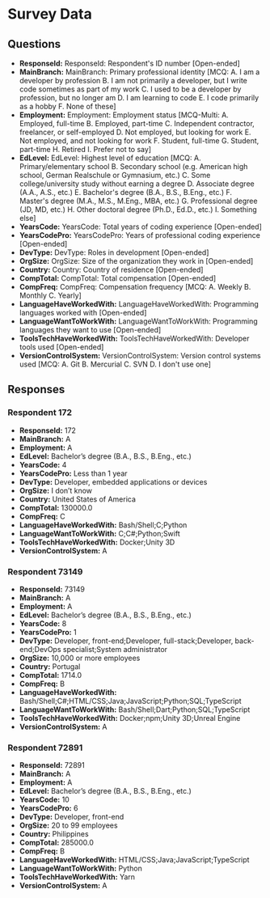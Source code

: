 # Survey Data

## Questions

- **ResponseId:** ResponseId: Respondent's ID number [Open-ended]
- **MainBranch:** MainBranch: Primary professional identity [MCQ: A. I am a developer by profession B. I am not primarily a developer, but I write code sometimes as part of my work C. I used to be a developer by profession, but no longer am D. I am learning to code E. I code primarily as a hobby F. None of these]
- **Employment:** Employment: Employment status [MCQ-Multi: A. Employed, full-time B. Employed, part-time C. Independent contractor, freelancer, or self-employed D. Not employed, but looking for work E. Not employed, and not looking for work F. Student, full-time G. Student, part-time H. Retired I. Prefer not to say]
- **EdLevel:** EdLevel: Highest level of education [MCQ: A. Primary/elementary school B. Secondary school (e.g. American high school, German Realschule or Gymnasium, etc.) C. Some college/university study without earning a degree D. Associate degree (A.A., A.S., etc.) E. Bachelor's degree (B.A., B.S., B.Eng., etc.) F. Master's degree (M.A., M.S., M.Eng., MBA, etc.) G. Professional degree (JD, MD, etc.) H. Other doctoral degree (Ph.D., Ed.D., etc.) I. Something else]
- **YearsCode:** YearsCode: Total years of coding experience [Open-ended]
- **YearsCodePro:** YearsCodePro: Years of professional coding experience [Open-ended]
- **DevType:** DevType: Roles in development [Open-ended]
- **OrgSize:** OrgSize: Size of the organization they work in [Open-ended]
- **Country:** Country: Country of residence [Open-ended]
- **CompTotal:** CompTotal: Total compensation [Open-ended]
- **CompFreq:** CompFreq: Compensation frequency [MCQ: A. Weekly B. Monthly C. Yearly]
- **LanguageHaveWorkedWith:** LanguageHaveWorkedWith: Programming languages worked with [Open-ended]
- **LanguageWantToWorkWith:** LanguageWantToWorkWith: Programming languages they want to use [Open-ended]
- **ToolsTechHaveWorkedWith:** ToolsTechHaveWorkedWith: Developer tools used [Open-ended]
- **VersionControlSystem:** VersionControlSystem: Version control systems used [MCQ: A. Git B. Mercurial C. SVN D. I don't use one]

## Responses

### Respondent 172

- **ResponseId:** 172
- **MainBranch:** A
- **Employment:** A
- **EdLevel:** Bachelor’s degree (B.A., B.S., B.Eng., etc.)
- **YearsCode:** 4
- **YearsCodePro:** Less than 1 year
- **DevType:** Developer, embedded applications or devices
- **OrgSize:** I don’t know
- **Country:** United States of America
- **CompTotal:** 130000.0
- **CompFreq:** C
- **LanguageHaveWorkedWith:** Bash/Shell;C;Python
- **LanguageWantToWorkWith:** C;C#;Python;Swift
- **ToolsTechHaveWorkedWith:** Docker;Unity 3D
- **VersionControlSystem:** A

### Respondent 73149

- **ResponseId:** 73149
- **MainBranch:** A
- **Employment:** A
- **EdLevel:** Bachelor’s degree (B.A., B.S., B.Eng., etc.)
- **YearsCode:** 8
- **YearsCodePro:** 1
- **DevType:** Developer, front-end;Developer, full-stack;Developer, back-end;DevOps specialist;System administrator
- **OrgSize:** 10,000 or more employees
- **Country:** Portugal
- **CompTotal:** 1714.0
- **CompFreq:** B
- **LanguageHaveWorkedWith:** Bash/Shell;C#;HTML/CSS;Java;JavaScript;Python;SQL;TypeScript
- **LanguageWantToWorkWith:** Bash/Shell;Dart;Python;SQL;TypeScript
- **ToolsTechHaveWorkedWith:** Docker;npm;Unity 3D;Unreal Engine
- **VersionControlSystem:** A

### Respondent 72891

- **ResponseId:** 72891
- **MainBranch:** A
- **Employment:** A
- **EdLevel:** Bachelor’s degree (B.A., B.S., B.Eng., etc.)
- **YearsCode:** 10
- **YearsCodePro:** 6
- **DevType:** Developer, front-end
- **OrgSize:** 20 to 99 employees
- **Country:** Philippines
- **CompTotal:** 285000.0
- **CompFreq:** B
- **LanguageHaveWorkedWith:** HTML/CSS;Java;JavaScript;TypeScript
- **LanguageWantToWorkWith:** Python
- **ToolsTechHaveWorkedWith:** Yarn
- **VersionControlSystem:** A

